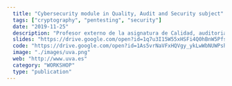 ```yaml
---
  title: "Cybersecurity module in Quality, Audit and Security subject"
  tags: ["cryptography", "pentesting", "security"]
  date: "2019-11-25"
  description: "Profesor externo de la asignatura de Calidad, auditoria y seguridad del máster de big data de la universidad de valladolid. Durante mis seminarios hablé sobre los conceptos básicos de seguridad y las metodologías para realizar una auditoría en relación a grandes cantidades de datos."
  slides: "https://drive.google.com/open?id=1q7u3I15W55xHSFi4Q0hBnW5PfsI2oqLBJK_taiYZd7o"
  code: "https://drive.google.com/open?id=1As5vrNaVFxHQVgy_ykLwWbNUWPshuM6H1lsm3TvRBdQ"
  image: "./images/uva.png"
  web: "http://www.uva.es"
  category: "WORKSHOP"
  type: "publication"
---
```

